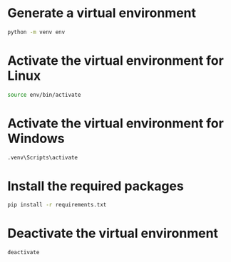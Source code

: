 # Generate a virtual environment
```bash
python -m venv env
```

# Activate the virtual environment for Linux
```bash
source env/bin/activate
```

# Activate the virtual environment for Windows
```bash
.venv\Scripts\activate
```

# Install the required packages
```bash
pip install -r requirements.txt
```

# Deactivate the virtual environment
```bash
deactivate
```
